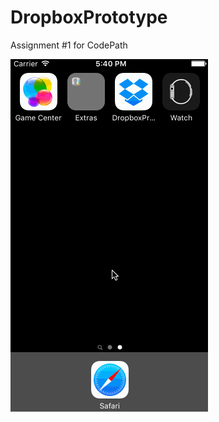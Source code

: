 # DropboxPrototype

Assignment #1 for CodePath

![Dropbox Prototype](./DropboxPrototype/DropboxPrototype.gif)
